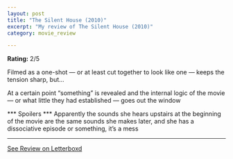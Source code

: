 ```yaml
---
layout: post
title: "The Silent House (2010)"
excerpt: "My review of The Silent House (2010)"
category: movie_review

---
```


**Rating:** 2/5

Filmed as a one-shot — or at least cut together to look like one — keeps the tension sharp, but…

At a certain point “something” is revealed and the internal logic of the movie — or what little they had established — goes out the window

*** Spoilers ***
Apparently the sounds she hears upstairs at the beginning of the movie are the same sounds she makes later, and she has a dissociative episode or something, it’s a mess

<hr>

[See Review on Letterboxd](https://boxd.it/3Q9HRn)
